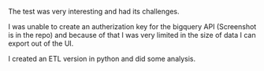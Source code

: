 The test was very interesting and had its challenges. 

I was unable to create an autherization key for the bigquery API (Screenshot is in the repo) and because of that I was very limited in the size of data I can export out of the UI. 

I created an ETL version in python and did some analysis. 